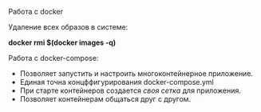 Работа с docker

Удаление всех образов в системе:

**docker rmi $(docker images -q)**



Работа с docker-compose:
 - Позволяет запустить и настроить многоконтейнерное приложение.
 - Единая точна концффигурирования docker-compose.yml
 - При старте контейнеров создается *своя сетка* для приложения.
 - Позволяет контейнерам общаться друг с другом. 


